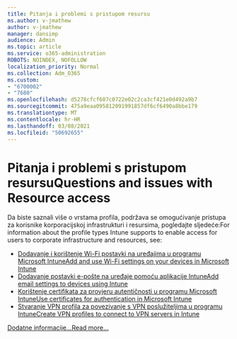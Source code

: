 ```yaml
---
title: Pitanja i problemi s pristupom resursu
ms.author: v-jmathew
author: v-jmathew
manager: dansimp
audience: Admin
ms.topic: article
ms.service: o365-administration
ROBOTS: NOINDEX, NOFOLLOW
localization_priority: Normal
ms.collection: Adm_O365
ms.custom:
- "6700002"
- "7680"
ms.openlocfilehash: d5278cfcf607c0722e02c2ca3cf421e0d492a9b7
ms.sourcegitcommit: 475a9eaa095812091991857df6cf6490a8bbe179
ms.translationtype: MT
ms.contentlocale: hr-HR
ms.lasthandoff: 03/08/2021
ms.locfileid: "50692655"
---
```

# <a name="questions-and-issues-with-resource-access"></a><span data-ttu-id="686ee-102">Pitanja i problemi s pristupom resursu</span><span class="sxs-lookup"><span data-stu-id="686ee-102">Questions and issues with Resource access</span></span>

<span data-ttu-id="686ee-103">Da biste saznali više o vrstama profila, podržava se omogućivanje pristupa za korisnike korporacijskoj infrastrukturi i resursima, pogledajte sljedeće:</span><span class="sxs-lookup"><span data-stu-id="686ee-103">For information about the profile types Intune supports to enable access for users to corporate infrastructure and resources, see:</span></span>

- [<span data-ttu-id="686ee-104">Dodavanje i korištenje Wi-Fi postavki na uređajima u programu Microsoft Intune</span><span class="sxs-lookup"><span data-stu-id="686ee-104">Add and use Wi-Fi settings on your devices in Microsoft Intune</span></span>](https://docs.microsoft.com/mem/intune/configuration/wi-fi-settings-configure)
- [<span data-ttu-id="686ee-105">Dodavanje postavki e-pošte na uređaje pomoću aplikacije Intune</span><span class="sxs-lookup"><span data-stu-id="686ee-105">Add email settings to devices using Intune</span></span>](https://docs.microsoft.com/mem/intune/configuration/email-settings-configure)
- [<span data-ttu-id="686ee-106">Korištenje certifikata za provjeru autentičnosti u programu Microsoft Intune</span><span class="sxs-lookup"><span data-stu-id="686ee-106">Use certificates for authentication in Microsoft Intune</span></span>](https://docs.microsoft.com/mem/intune/protect/certificates-configure)
- [<span data-ttu-id="686ee-107">Stvaranje VPN profila za povezivanje s VPN poslužiteljima u programu Intune</span><span class="sxs-lookup"><span data-stu-id="686ee-107">Create VPN profiles to connect to VPN servers in Intune</span></span>](https://docs.microsoft.com/mem/intune/configuration/vpn-settings-configure)

[<span data-ttu-id="686ee-108">Dodatne informacije...</span><span class="sxs-lookup"><span data-stu-id="686ee-108">Read more...</span></span>](https://docs.microsoft.com/mem/intune/configuration/device-profile-troubleshoot)

